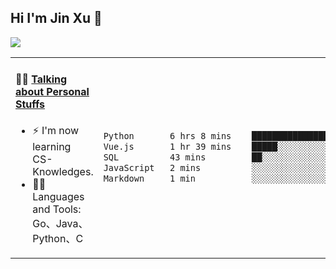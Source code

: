 
## Hi I'm Jin Xu 👋
![](https://komarev.com/ghpvc/?username=jiayouxujin&color=brightgreen&label=PROFILE+VIEWS)



<table align="center">
<tr>
<td valign="top" width="60%">

#### 🏋️‍♀️ <a href="https://github.com/jiayouxujin" target="_blank">Talking about Personal Stuffs</a>
<!-- recent_releases starts -->

- ⚡  I'm now learning CS-Knowledges.  
- 🏊‍♂️ Languages and Tools: Go、Java、Python、C
<!-- recent_releases ends -->
</td>
<td>
 
<!--START_SECTION:waka-->

```txt
Python       6 hrs 8 mins    ██████████████████░░░░░░░   71.45 %
Vue.js       1 hr 39 mins    █████░░░░░░░░░░░░░░░░░░░░   19.35 %
SQL          43 mins         ██░░░░░░░░░░░░░░░░░░░░░░░   08.35 %
JavaScript   2 mins          ░░░░░░░░░░░░░░░░░░░░░░░░░   00.53 %
Markdown     1 min           ░░░░░░░░░░░░░░░░░░░░░░░░░   00.32 %
```

<!--END_SECTION:waka-->
 
</td>
</tr>
</table>





